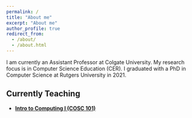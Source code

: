 ```yaml
---
permalink: /
title: "About me"
excerpt: "About me"
author_profile: true
redirect_from: 
  - /about/
  - /about.html
---
```


I am currently an Assistant Professor at Colgate University. My research focus is in Computer Science Education (CER). I graduated with a PhD in Computer Science at Rutgers University in 2021.



## Currently Teaching

<!-- - [**Software Testing and Analysis (COSC 480)**](https://georgianahaldeman.github.io/cosc480/) -->

- [**Intro to Computing I (COSC 101)**](https://georgianahaldeman.github.io/cosc101/)
